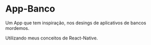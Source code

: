 # App-Banco
Um App que tem inspiração, nos desings de aplicativos de bancos mordemos. 


Utilizando meus conceitos de React-Native.
